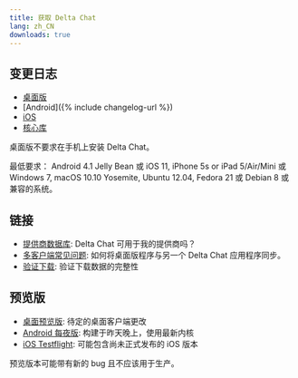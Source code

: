 ```yaml
---
title: 获取 Delta Chat
lang: zh_CN
downloads: true
---
```


## 变更日志

* [桌面版](https://github.com/deltachat/deltachat-desktop/blob/master/CHANGELOG.md)
* [Android]({% include changelog-url %})
* [iOS](https://github.com/deltachat/deltachat-ios/blob/master/CHANGELOG.md)
* [核心库](https://github.com/deltachat/deltachat-core-rust/blob/master/CHANGELOG.md)

桌面版不要求在手机上安装 Delta Chat。

最低要求：
Android 4.1 Jelly Bean
或 iOS 11, iPhone 5s or iPad 5/Air/Mini
或 Windows 7, macOS 10.10 Yosemite, Ubuntu 12.04, Fedora 21 或 Debian 8
或兼容的系统。

## 链接

* [提供商数据库](https://providers.delta.chat/): Delta Chat 可用于我的提供商吗？
* [多客户端常见问题](help#multiclient): 如何将桌面版程序与另一个 Delta Chat 应用程序同步。
* [验证下载](verify-downloads): 验证下载数据的完整性

## 预览版

* [桌面预览版](https://download.delta.chat/desktop/preview/): 待定的桌面客户端更改
* [Android 每夜版](https://download.delta.chat/android/nightly/): 构建于昨天晚上，使用最新内核
* [iOS Testflight](https://testflight.apple.com/join/uEMc1NxS): 可能包含尚未正式发布的 iOS 版本

 预览版本可能带有新的 bug 且不应该用于生产。